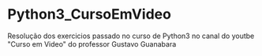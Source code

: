 # Python3_CursoEmVideo
Resolução dos exercicios passado no curso de Python3 no canal do youtbe "Curso em Video" do professor Gustavo Guanabara
